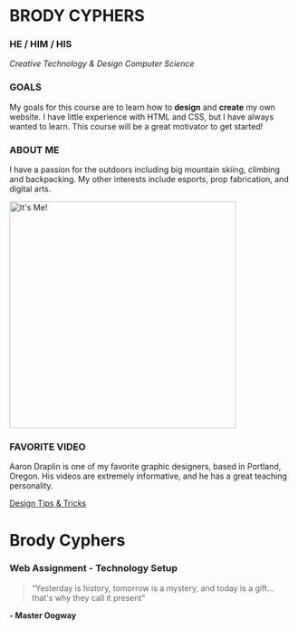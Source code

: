 # **BRODY CYPHERS**
### HE / HIM / HIS
*Creative Technology & Design*
*Computer Science*

### GOALS

My goals for this course are to learn how to **design** and **create** my own website.
I have little experience with HTML and CSS, but I have always wanted to learn.
This course will be a great motivator to get started!

### ABOUT ME

I have a passion for the outdoors including big mountain skiing, climbing and backpacking.
My other interests include esports, prop fabrication, and digital arts.

<img src="/img/Profile.JPG" alt="It's Me!" width="400">

### FAVORITE VIDEO

Aaron Draplin is one of my favorite graphic designers, based in Portland, Oregon.
His videos are extremely informative, and he has a great teaching personality.

<a href="https://www.youtube.com/watch?v=dQw4w9WgXcQ">Design Tips & Tricks</a>


# Brody Cyphers
### Web Assignment - Technology Setup

> “Yesterday is history,
> tomorrow is a mystery,
> and today is a gift...
> that's why they call it present”

**- Master Oogway**
